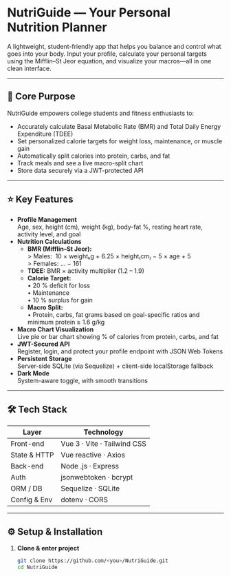 # NutriGuide — Your Personal Nutrition Planner

A lightweight, student-friendly app that helps you balance and control what goes into your body. Input your profile, calculate your personal targets using the Mifflin–St Jeor equation, and visualize your macros—all in one clean interface.

---

## 🎯 Core Purpose

NutriGuide empowers college students and fitness enthusiasts to:

- Accurately calculate Basal Metabolic Rate (BMR) and Total Daily Energy Expenditure (TDEE)  
- Set personalized calorie targets for weight loss, maintenance, or muscle gain  
- Automatically split calories into protein, carbs, and fat  
- Track meals and see a live macro-split chart  
- Store data securely via a JWT-protected API  

---

## ⭐ Key Features

- **Profile Management**  
  Age, sex, height (cm), weight (kg), body-fat %, resting heart rate, activity level, and goal  
- **Nutrition Calculations**  
  - **BMR (Mifflin–St Jeor):**  
    \> Males: &nbsp;10 × weightₖg + 6.25 × height₍cm₎ − 5 × age + 5  
    \> Females: … − 161  
  - **TDEE:** BMR × activity multiplier (1.2 – 1.9)  
  - **Calorie Target:**  
    • 20 % deficit for loss  
    • Maintenance  
    • 10 % surplus for gain  
  - **Macro Split:**  
    • Protein, carbs, fat grams based on goal-specific ratios and minimum protein ≥ 1.6 g/kg  
- **Macro Chart Visualization**  
  Live pie or bar chart showing % of calories from protein, carbs, and fat  
- **JWT-Secured API**  
  Register, login, and protect your profile endpoint with JSON Web Tokens  
- **Persistent Storage**  
  Server-side SQLite (via Sequelize) + client-side localStorage fallback  
- **Dark Mode**  
  System-aware toggle, with smooth transitions  

---

## 🛠️ Tech Stack

| Layer          | Technology             |
| -------------- | ---------------------- |
| Front-end      | Vue 3 · Vite · Tailwind CSS |
| State & HTTP   | Vue reactive · Axios   |
| Back-end       | Node .js · Express     |
| Auth           | jsonwebtoken · bcrypt  |
| ORM / DB       | Sequelize · SQLite     |
| Config & Env   | dotenv · CORS          |

---

## ⚙️ Setup & Installation

1. **Clone & enter project**  
   ```bash
   git clone https://github.com/<you>/NutriGuide.git
   cd NutriGuide
